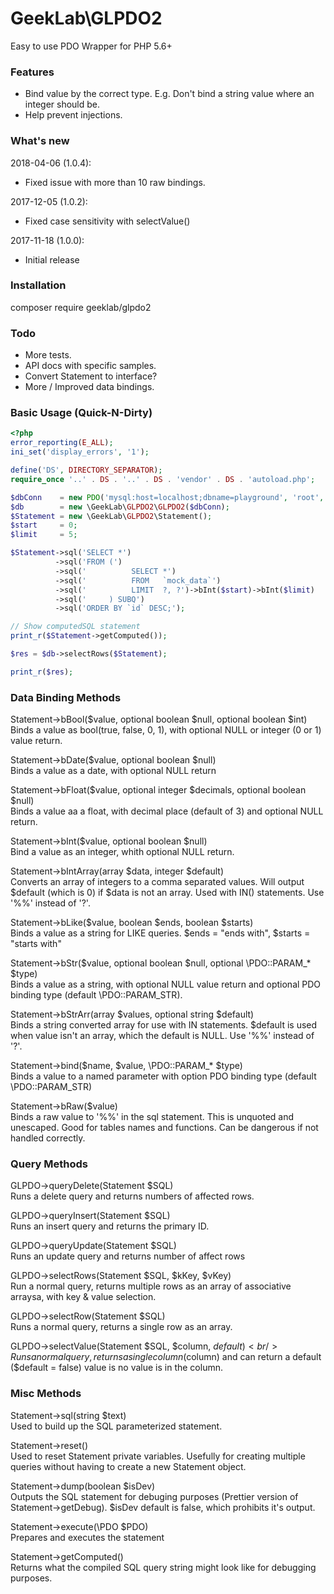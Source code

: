 GeekLab\GLPDO2
============

Easy to use PDO Wrapper for PHP 5.6+

### Features
*    Bind value by the correct type. E.g. Don't bind a string value where an integer should be.
*    Help prevent injections.

### What's new
2018-04-06 (1.0.4):
*   Fixed issue with more than 10 raw bindings.
 
2017-12-05 (1.0.2):
*    Fixed case sensitivity with selectValue()

2017-11-18 (1.0.0):
*    Initial release

### Installation
composer require geeklab/glpdo2

### Todo
*    More tests.
*    API docs with specific samples.
*    Convert Statement to interface?
*    More / Improved data bindings.

### Basic Usage (Quick-N-Dirty)

```php
<?php
error_reporting(E_ALL);
ini_set('display_errors', '1');

define('DS', DIRECTORY_SEPARATOR);
require_once '..' . DS . '..' . DS . 'vendor' . DS . 'autoload.php';

$dbConn    = new PDO('mysql:host=localhost;dbname=playground', 'root', '');
$db        = new \GeekLab\GLPDO2\GLPDO2($dbConn);
$Statement = new \GeekLab\GLPDO2\Statement();
$start     = 0;
$limit     = 5;

$Statement->sql('SELECT *')
          ->sql('FROM (')
          ->sql('          SELECT *')
          ->sql('          FROM   `mock_data`')
          ->sql('          LIMIT  ?, ?')->bInt($start)->bInt($limit)
          ->sql('     ) SUBQ')
          ->sql('ORDER BY `id` DESC;');

// Show computedSQL statement
print_r($Statement->getComputed());

$res = $db->selectRows($Statement);

print_r($res);
```

### Data Binding Methods
Statement->bBool($value, optional boolean $null, optional boolean $int)<br/>
Binds a value as bool(true, false, 0, 1), with optional NULL or integer (0 or 1) value return.

Statement->bDate($value, optional boolean $null)<br/>
Binds a value as a date, with optional NULL return

Statement->bFloat($value, optional integer $decimals, optional boolean $null)<br/>
Binds a value aa a float, with decimal place (default of 3) and optional NULL return.

Statement->bInt($value, optional boolean $null)<br/>
Bind a value as an integer, whith optional NULL return.

Statement->bIntArray(array $data, integer $default)<br/>
Converts an array of integers to a comma separated values. Will output $default (which is 0) if $data is not an array. Used with IN() statements. Use '%%' instead of '?'.

Statement->bLike($value, boolean $ends, boolean $starts)<br/>
Binds a value as a string for LIKE queries. $ends = "ends with", $starts = "starts with"

Statement->bStr($value, optional boolean $null, optional \PDO::PARAM_* $type)<br/>
Binds a value as a string, with optional NULL value return and optional PDO binding type (default \PDO::PARAM_STR).

Statement->bStrArr(array $values, optional string $default)<br/>
Binds a string converted array for use with IN statements. $default is used when value isn't an array, which the default is NULL. Use '%%' instead of '?'. 

Statement->bind($name, $value, \PDO::PARAM_* $type)<br/>
Binds a value to a named parameter with option PDO binding type (default \PDO::PARAM_STR)

Statement->bRaw($value)<br/>
Binds a raw value to '%%' in the sql statement. This is unquoted and unescaped. Good for tables names and functions. Can be dangerous if not handled correctly.

### Query Methods
GLPDO->queryDelete(Statement $SQL)<br/>
Runs a delete query and returns numbers of affected rows.

GLPDO->queryInsert(Statement $SQL)<br/>
Runs an insert query and returns the primary ID.

GLPDO->queryUpdate(Statement $SQL)<br/>
Runs an update query and returns number of affect rows

GLPDO->selectRows(Statement $SQL, $kKey, $vKey)<br/>
Run a normal query, returns multiple rows as an array of associative arraysa, with key & value selection.

GLPDO->selectRow(Statement $SQL)<br/>
Runs a normal query, returns a single row as an array.

GLPDO->selectValue(Statement $SQL, $column, $default)<br/>
Runs a normal query, returns a single column ($column) and can return a default ($default = false) value is no value is in the column.

### Misc Methods
Statement->sql(string $text)<br/>
Used to build up the SQL parameterized statement.

Statement->reset()<br/>
Used to reset Statement private variables. Usefully for creating multiple queries without having to create a new Statement object.

Statement->dump(boolean $isDev)<br/>
Outputs the SQL statement for debuging purposes (Prettier version of Statement->getDebug). $isDev default is false, which prohibits it's output.

Statement->execute(\PDO $PDO)<br/>
Prepares and executes the statement

Statement->getComputed()<br/>
Returns what the compiled SQL query string might look like for debugging purposes.